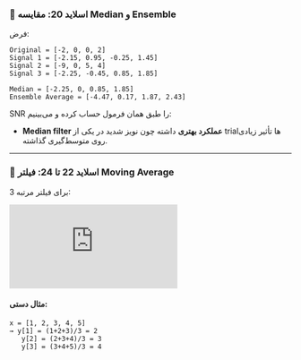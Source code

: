 ### 🔹 **اسلاید 20: مقایسه Median و Ensemble**

فرض:

```
Original = [-2, 0, 0, 2]
Signal 1 = [-2.15, 0.95, -0.25, 1.45]
Signal 2 = [-9, 0, 5, 4]
Signal 3 = [-2.25, -0.45, 0.85, 1.85]

Median = [-2.25, 0, 0.85, 1.85]
Ensemble Average = [-4.47, 0.17, 1.87, 2.43]
```

SNR را طبق همان فرمول حساب کرده و می‌بینیم:

* **Median filter عملکرد بهتری** داشته چون نویز شدید در یکی از trialها تأثیر زیادی روی متوسط‌گیری گذاشته.

---

### 🔹 **اسلاید 22 تا 24: فیلتر Moving Average**

برای فیلتر مرتبه 3:



![Math Formula](<https://latex.codecogs.com/svg.latex?y%5Bn%5D%20%3D%20%5Cfrac%7Bx%5Bn%5D%20%2B%20x%5Bn%2B1%5D%20%2B%20x%5Bn%2B2%5D%7D%7B3%7D>)


#### مثال دستی:

```
x = [1, 2, 3, 4, 5]
→ y[1] = (1+2+3)/3 = 2
   y[2] = (2+3+4)/3 = 3
   y[3] = (3+4+5)/3 = 4
```

